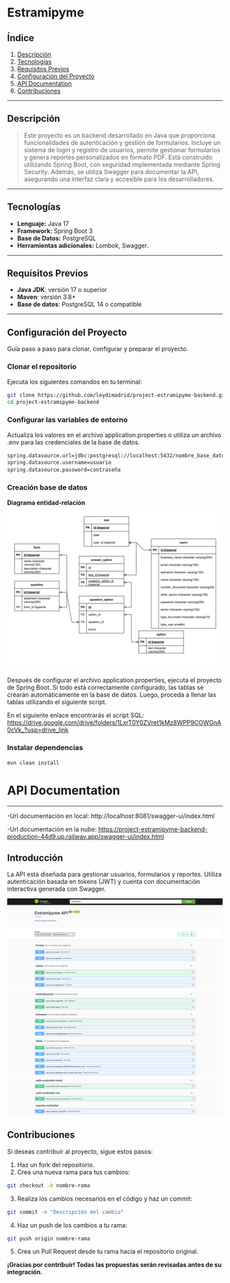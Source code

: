 # **Estramipyme**

## **Índice**

1. [Descripción](#descripción)
2. [Tecnologías](#tecnologías)
3. [Requisitos Previos](#requisitos-previos)
4. [Configuración del Proyecto](#configuración-del-proyecto)
5. [API Documentation](#api-documentation)
6. [Contribuciones](#contribuciones)

---

## **Descripción**

> Este proyecto es un backend desarrollado en Java que proporciona funcionalidades de autenticación y gestión de
formularios. Incluye un sistema de login y registro de usuarios, permite gestionar formularios y genera
reportes personalizados en formato PDF. Está construido utilizando Spring Boot, con seguridad implementada mediante
Spring Security. Además, se utiliza Swagger para documentar la API, asegurando una interfaz clara y accesible para los
desarrolladores.

---

## **Tecnologías**

- **Lenguaje:** Java 17
- **Framework:** Spring Boot 3
- **Base de Datos:** PostgreSQL
- **Herramientas adicionales:** Lombok, Swagger.

---

## **Requisitos Previos**

- **Java JDK**: versión 17 o superior
- **Maven**: versión 3.8+
- **Base de datos**: PostgreSQL 14 o compatible

---

## **Configuración del Proyecto**

Guía paso a paso para clonar, configurar y preparar el proyecto.

### **Clonar el repositorio**

Ejecuta los siguientes comandos en tu terminal:

```sh
git clone https://github.com/leydimadrid/project-estramipyme-backend.git
cd project-estramipyme-backend
```

### **Configurar las variables de entorno**

Actualiza los valores en el archivo application.properties o utiliza un archivo .env para las credenciales de la base de
datos.

```sh
spring.datasource.url=jdbc:postgresql://localhost:5432/nombre_base_datos
spring.datasource.username=usuario
spring.datasource.password=contraseña
```

### **Creación base de datos**

**Diagrama entidad-relación**
<img src="./images/diagrama.png">

Después de configurar el archivo application.properties, ejecuta el proyecto de Spring Boot. Si todo está correctamente configurado, las tablas se crearán automáticamente en la base de datos. Luego, proceda a llenar las tablas utilizando el siguiente script.

En el siguiente enlace encontrarás el script SQL: https://drive.google.com/drive/folders/1LxrT0Y0ZVret1kMz8WPP9COWGnA0cVk_?usp=drive_link

### **Instalar dependencias**

```sh
mvn clean install
```

# **API Documentation**

---

-Url documentación en local: http://localhost:8081/swagger-ui/index.html

-Url documentación en la nube: https://project-estramipyme-backend-production-44d9.up.railway.app/swagger-ui/index.html

## **Introducción**

La API está diseñada para gestionar usuarios, formularios y reportes. Utiliza autenticación basada en tokens (JWT) y
cuenta con documentación interactiva generada con Swagger.

![Swagger UI](./images/swagger1.png)
![Swagger UI](./images/swagger2.png)
![Swagger UI](./images/swagger3.png)

## **Contribuciones**

Si deseas contribuir al proyecto, sigue estos pasos:

1. Haz un fork del repositorio.
2. Crea una nueva rama para tus cambios:

```sh
git checkout -b nombre-rama
```

3. Realiza los cambios necesarios en el código y haz un commit:

```sh
git commit -m "Descripción del cambio"
```

4. Haz un push de los cambios a tu rama:

```sh
git push origin nombre-rama
```

5. Crea un Pull Request desde tu rama hacia el repositorio original.

**¡Gracias por contribuir! Todas las propuestas serán revisadas antes de su integración.**


